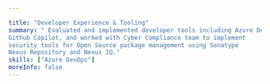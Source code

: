 ```yaml
---

title: "Developer Experience & Tooling"
summary: " Evaluated and implemented developer tools including Azure DevOps and
Github Copilot, and worked with Cyber Compliance team to implement
security tools for Open Source package management using Sonatype
Nexus Repository and Nexus IQ."
skills: ["Azure DevOps"]
moreInfo: false
---
```

